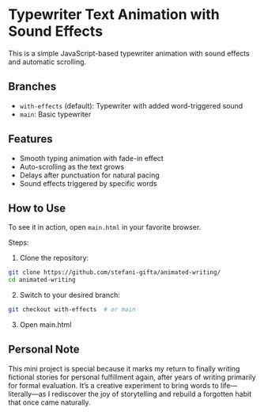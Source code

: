 # Typewriter Text Animation with Sound Effects

This is a simple JavaScript-based typewriter animation with sound effects and automatic scrolling.

## Branches

- `with-effects` (default): Typewriter with added word-triggered sound
- `main`: Basic typewriter

## Features

- Smooth typing animation with fade-in effect
- Auto-scrolling as the text grows
- Delays after punctuation for natural pacing
- Sound effects triggered by specific words

## How to Use

To see it in action, open `main.html` in your favorite browser.

Steps:

1. Clone the repository:
```bash
git clone https://github.com/stefani-gifta/animated-writing/
cd animated-writing
```

2. Switch to your desired branch:
```bash
git checkout with-effects  # or main
```

3. Open main.html

## Personal Note

This mini project is special because it marks my return to finally writing fictional stories for personal fulfillment again, after years of writing primarily for formal evaluation.
It’s a creative experiment to bring words to life—literally—as I rediscover the joy of storytelling and rebuild a forgotten habit that once came naturally.
